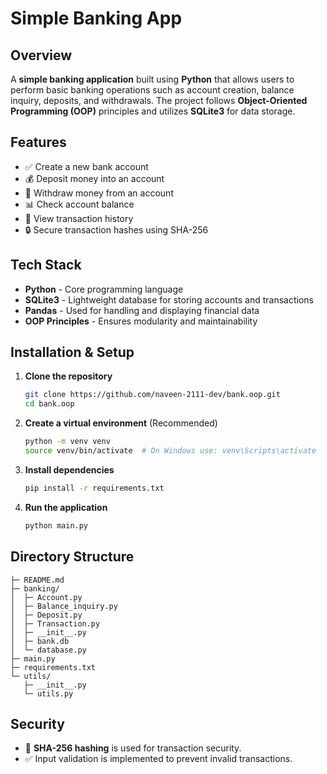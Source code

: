 # Simple Banking App

## Overview
A **simple banking application** built using **Python** that allows users to perform basic banking operations such as account creation, balance inquiry, deposits, and withdrawals. The project follows **Object-Oriented Programming (OOP)** principles and utilizes **SQLite3** for data storage.

## Features
- ✅ Create a new bank account
- 💰 Deposit money into an account
- 💸 Withdraw money from an account
- 📊 Check account balance
- 📜 View transaction history
- 🔒 Secure transaction hashes using SHA-256

## Tech Stack
- **Python** - Core programming language
- **SQLite3** - Lightweight database for storing accounts and transactions
- **Pandas** - Used for handling and displaying financial data
- **OOP Principles** - Ensures modularity and maintainability

## Installation & Setup
1. **Clone the repository**
   ```bash
   git clone https://github.com/naveen-2111-dev/bank.oop.git
   cd bank.oop
   ```
2. **Create a virtual environment** (Recommended)
   ```bash
   python -m venv venv
   source venv/bin/activate  # On Windows use: venv\Scripts\activate
   ```
3. **Install dependencies**
   ```bash
   pip install -r requirements.txt
   ```
4. **Run the application**
   ```bash
   python main.py
   ```

## Directory Structure
```
├─ README.md
├─ banking/
│  ├─ Account.py
│  ├─ Balance_inquiry.py
│  ├─ Deposit.py
│  ├─ Transaction.py
│  ├─ __init__.py
│  ├─ bank.db
│  └─ database.py
├─ main.py
├─ requirements.txt
└─ utils/
   ├─ __init__.py
   └─ utils.py
```

## Security
- 🔐 **SHA-256 hashing** is used for transaction security.
- ✅ Input validation is implemented to prevent invalid transactions.

